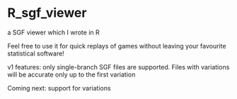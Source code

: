 # R_sgf_viewer
a SGF viewer which I wrote in R

Feel free to use it for quick replays of games without leaving your favourite statistical software!

v1 features: only single-branch SGF files are supported.  Files with variations will be accurate only up to the first variation

Coming next: support for variations
